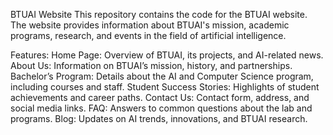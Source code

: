 BTUAI Website
This repository contains the code for the BTUAI website. 
The website provides information about BTUAI's mission, academic programs, research, and events in the field of artificial intelligence.

Features:
Home Page: Overview of BTUAI, its projects, and AI-related news.
About Us: Information on BTUAI’s mission, history, and partnerships.
Bachelor’s Program: Details about the AI and Computer Science program, including courses and staff.
Student Success Stories: Highlights of student achievements and career paths.
Contact Us: Contact form, address, and social media links.
FAQ: Answers to common questions about the lab and programs.
Blog: Updates on AI trends, innovations, and BTUAI research.
